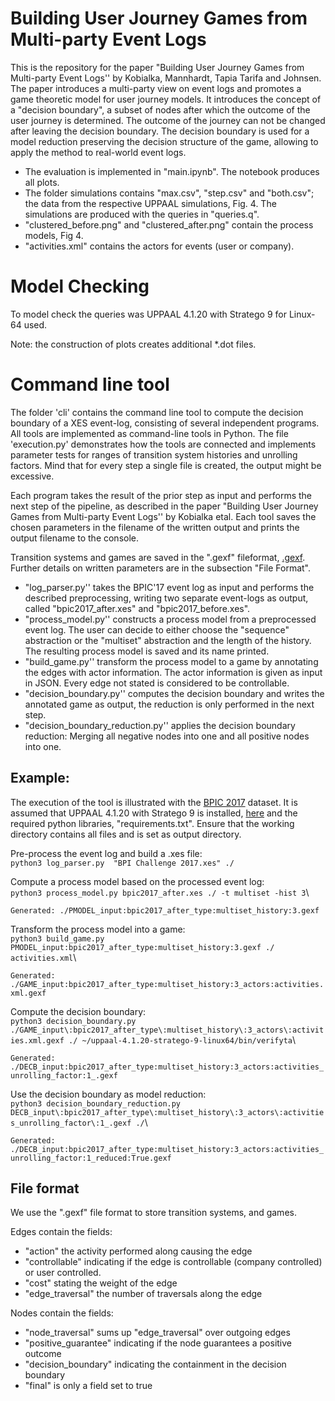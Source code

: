 # Building User Journey Games from Multi-party Event Logs
This is the repository for the paper "Building User Journey Games from Multi-party Event Logs'' by Kobialka, Mannhardt, Tapia Tarifa and Johnsen.
The paper introduces a multi-party view on event logs and promotes a game theoretic model for user journey models.
It introduces the concept of a "decision boundary", a subset of nodes after which the outcome of the user journey is determined.
The outcome of the journey can not be changed after leaving the decision boundary.
The decision boundary is used for a model reduction preserving the decision structure of the game, allowing to apply the method to real-world event logs.
- The evaluation is implemented in "main.ipynb". The notebook produces all plots.
- The folder simulations contains "max.csv", "step.csv" and "both.csv"; the data from the respective UPPAAL simulations, Fig. 4. The simulations are produced with the queries in "queries.q".
- "clustered_before.png" and "clustered_after.png" contain the process models, Fig 4.
- "activities.xml" contains the actors for events (user or company).

# Model Checking
To model check the queries was UPPAAL 4.1.20 with Stratego 9 for Linux-64 used.

Note: the construction of plots creates additional *.dot files.

# Command line tool
The folder 'cli' contains the command line tool to compute the decision boundary of a XES event-log, consisting of several independent programs.
All tools are implemented as command-line tools in Python.
The file 'execution.py' demonstrates how the tools are connected and implements parameter tests for ranges of transition system histories and unrolling factors.
Mind that for every step a single file is created, the output might be excessive.

Each program takes the result of the prior step as input and performs the next step of the pipeline, as described in the paper "Building User Journey Games from Multi-party Event Logs'' by Kobialka etal.
Each tool saves the chosen parameters in the filename of the written output and prints the output filename to the console.
 
Transition systems and games are saved in the ".gexf" fileformat, [.gexf](https://gexf.net/).
Further details on written parameters are in the subsection "File Format".

- "log_parser.py'' takes the BPIC'17 event log as input and performs the described preprocessing, writing two separate event-logs as output, called "bpic2017_after.xes" and "bpic2017_before.xes".
- "process_model.py'' constructs a process model from a preprocessed event log. The user can decide to either choose the "sequence" abstraction or the "multiset" abstraction and the length of the history. The resulting process model is saved and its name printed.
- "build_game.py'' transform the process model to a game by annotating the edges with actor information.
The actor information is given as input in JSON. Every edge not stated is considered to be controllable.
- "decision_boundary.py'' computes the decision boundary and writes the annotated game as output, the reduction is only performed in the next step.
- "decision_boundary_reduction.py'' applies the decision boundary reduction: Merging all negative nodes into one and all positive nodes into one.

## Example:
The execution of the tool is illustrated with the [BPIC 2017](https://data.4tu.nl/articles/dataset/BPI_Challenge_2017/12696884) dataset.
It is assumed that UPPAAL 4.1.20 with Stratego 9 is installed, [here](https://people.cs.aau.dk/~marius/stratego/download.html#download) and the required python libraries, "requirements.txt".
Ensure that the working directory contains all files and is set as output directory.

Pre-process the event log and build a .xes file:\
`python3 log_parser.py  "BPI Challenge 2017.xes" ./ ` 

Compute a process model based on the processed event log:\
`python3 process_model.py bpic2017_after.xes ./ -t multiset -hist 3`\
 
`Generated: ./PMODEL_input:bpic2017_after_type:multiset_history:3.gexf`

Transform the process model into a game:\
`python3 build_game.py  PMODEL_input:bpic2017_after_type:multiset_history:3.gexf ./ activities.xml`\ 

`Generated: ./GAME_input:bpic2017_after_type:multiset_history:3_actors:activities.xml.gexf`

Compute the decision boundary:\
`python3 decision_boundary.py ./GAME_input\:bpic2017_after_type\:multiset_history\:3_actors\:activities.xml.gexf ./ ~/uppaal-4.1.20-stratego-9-linux64/bin/verifyta`\ 

`Generated: ./DECB_input:bpic2017_after_type:multiset_history:3_actors:activities_unrolling_factor:1_.gexf`

Use the decision boundary as model reduction:\
`python3 decision_boundary_reduction.py DECB_input\:bpic2017_after_type\:multiset_history\:3_actors\:activities_unrolling_factor\:1_.gexf ./`\ 

`Generated: ./DECB_input:bpic2017_after_type:multiset_history:3_actors:activities_unrolling_factor:1_reduced:True.gexf`

## File format
We use the ".gexf" file format to store transition systems, and games.

Edges contain the fields:
- "action" the activity performed along causing the edge
- "controllable" indicating if the edge is controllable (company controlled) or user controlled.
- "cost" stating the weight of the edge
- "edge_traversal" the number of traversals along the edge

Nodes contain the fields:
- "node_traversal" sums up "edge_traversal" over outgoing edges
- "positive_guarantee" indicating if the node guarantees a positive outcome
- "decision_boundary" indicating the containment in the decision boundary
- "final" is only a field set to true 
